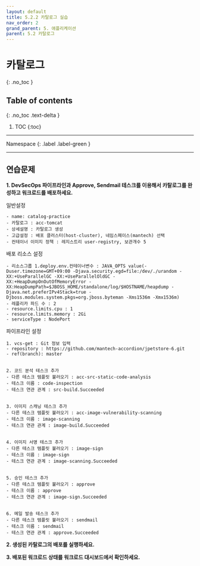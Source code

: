 ```yaml
---
layout: default
title: 5.2.2 카탈로그 실습
nav_order: 2
grand_parent: 5. 애플리케이션
parent: 5.2 카탈로그
---
```


# 카탈로그 
{: .no_toc }

## Table of contents
{: .no_toc .text-delta }

1. TOC
{:toc}

---

<div class="code-example" markdown="1">
Namespace
{: .label .label-green }
</div>

---

## 연습문제

**1. DevSecOps 파이프라인과 Approve, Sendmail 테스크를 이용해서 카탈로그를 완성하고 워크로드를 배포하세요.**

일반설정
```
- name: catalog-practice
- 카탈로그 : acc-tomcat
- 상세설명 : 카탈로그 생성
- 고급설정 : 배포 클러스터(host-cluster), 네임스페이스(mantech) 선택
- 컨테이너 이미지 정책 : 레지스트리 user-registry, 보관개수 5
```

배포 리소스 설정
```
- 리소스그룹 1.deploy.env.컨테이너변수 : JAVA_OPTS value(-Duser.timezone=GMT+09:00 -Djava.security.egd=file:/dev/./urandom -XX:+UseParallelGC -XX:+UseParallelOldGC -XX:+HeapDumpOnOutOfMemoryError -XX:HeapDumpPath=$JBOSS_HOME/standalone/log/$HOSTNAME/heapdump -Djava.net.preferIPv4Stack=true -Djboss.modules.system.pkgs=org.jboss.byteman -Xms1536m -Xmx1536m) 
- 레플리카 파드 수 : 2
- resource.limits.cpu : 1
- resource.limits.memory : 2Gi
- serviceType : NodePort
```

파이프라인 설정
```
1. vcs-get : Git 정보 입력
- repository : https://github.com/mantech-accordion/jpetstore-6.git
- ref(branch): master


2. 코드 분석 테스크 추가
- 다른 테스크 템플릿 불러오기 : acc-src-static-code-analysis
- 테스크 이름 : code-inspection
- 테스크 연관 관계 : src-build.Succeeded


3. 이미지 스캐닝 테스크 추가
- 다른 테스크 템플릿 불러오기 : acc-image-vulnerability-scanning
- 테스크 이름 : image-scanning
- 테스크 연관 관계 : image-build.Succeeded


4. 이미지 서명 테스크 추가
- 다른 테스크 템플릿 불러오기 : image-sign
- 테스크 이름 : image-sign
- 테스크 연관 관계 : image-scanning.Succeeded


5. 승인 테스크 추가
- 다른 테스크 템플릿 불러오기 : approve
- 테스크 이름 : approve
- 테스크 연관 관계 : image-sign.Succeeded


6. 메일 발송 테스크 추가
- 다른 테스크 템플릿 불러오기 : sendmail
- 테스크 이름 : sendmail
- 테스크 연관 관계 : approve.Succeeded

```


**2. 생성된 카탈로그의 배포를 실행하세요.**



**3. 배포된 워크로드 상태를 워크로드 대시보드에서 확인하세요.**